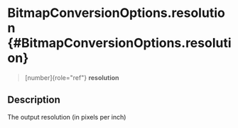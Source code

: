 BitmapConversionOptions.resolution {#BitmapConversionOptions.resolution}
==================================

> [number]{role="ref"} **resolution**

Description
-----------

The output resolution (in pixels per inch)
